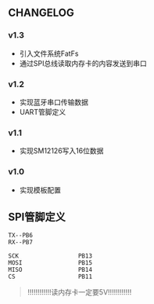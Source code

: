 ## CHANGELOG

### v1.3
- 引入文件系统FatFs
- 通过SPI总线读取内存卡的内容发送到串口

### v1.2
- 实现蓝牙串口传输数据
- UART管脚定义

### v1.1
- 实现SM12126写入16位数据

### v1.0
- 实现模板配置


## SPI管脚定义

```
TX--PB6
RX--PB7

SCK					PB13
MOSI				PB15
MISO				PB14
CS					PB11
```

> !!!!!!!!!!!!读内存卡一定要5V!!!!!!!!!!!!


